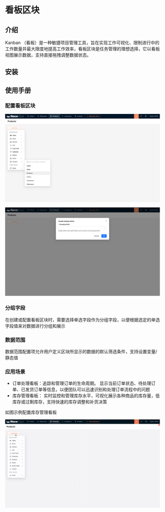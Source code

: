 # 看板区块

<PluginInfo name="block-kanban"></PluginInfo>

## 介绍

Kanban （看板）是一种敏捷项目管理工具，旨在实现工作可视化、限制进行中的工作数量并最大限度地提高工作效率，看板区块是任务管理的理想选择，它以看板视图展示数据，支持直接拖拽调整数据状态。

## 安装

## 使用手册

### 配置看板区块

![](./static/GrhobxsDJoB72Bx0kCAcXPp8nwe.png)

![](./static/JupDbsBBSowHoqx5fIhcWVn5nTg.png)

### 分组字段

在创建或配置看板区块时，需要选择单选字段作为分组字段，以便根据选定的单选字段值来对数据进行分组和展示

### 数据范围

数据范围配置项允许用户定义区块所显示的数据的默认筛选条件，支持设置变量/静态值

### 应用场景

- 订单处理看板：追踪和管理订单的生命周期。 显示当前订单状态、待处理订单、已发货订单等信息，以便团队可以迅速识别和处理订单流程中的问题
- 库存管理看板： 实时监控和管理库存水平，可视化展示各种商品的库存量，低库存或过剩库存，支持快速的库存调整和补货决策

如图示例配置库存管理看板

![](./static/ER09beUFAoC59JxXPprctLmbnwE.gif)
